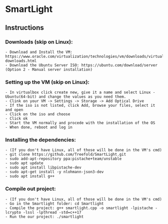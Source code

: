 # SmartLight

## Instructions

### Downloads (skip on Linux):
	- Download and Install the VM: https://www.oracle.com/virtualization/technologies/vm/downloads/virtualbox-downloads.html
	- Download the Ubuntu Server ISO: https://ubuntu.com/download/server (Option 2 - Manual server installation)

### Setting up the VM (skip on Linux):
	- In virtualbox click create new, give it a name and select Linux - Ubuntu(64-bit) and change the values as you need them.
	- Clink on your VM -> Settings -> Storage -> Add Optical Drive
	- If the iso is not listed, click Add, browse your files, select it and open
	- Click on the iso and choose
	- Click ok
	- Start the VM normally and procede with the installation of the OS
	- When done, reboot and log in

### Installing the dependencies: 
	- (If you don't have Linux, all of those will be done in the VM's cmd)
	- git clone https://github.com/Treefold/SmartLight.git
	- sudo add-apt-repository ppa:pistache+team/unstable
	- sudo apt update
	- sudo apt install libpistache-dev
	- sudo apt-get install -y nlohmann-json3-dev
	- sudo apt install g++

### Compile out project:
	- (If you don't have Linux, all of those will be done in the VM's cmd)
	- Go in the Smartlight folder: cd Smartlight
	- Compile the project: g++ smartlight.cpp -o smartlight -lpistache -lcrypto -lssl -lpthread -std=c++17 
	- Run the our project: ./smartlight 

